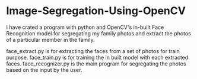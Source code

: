 # Image-Segregation-Using-OpenCV
I have crated a program with python and OpenCV's in-built Face Recognition model for segregating my family photos and extract the photos of a particular member in the family.

face_extract.py is for extracting the faces from a set of photos for train purpose.
face_train.py is for training the in built model with each extracted faces.
face_recognizer.py is the main program for segregating the photos based on the input by the user.
